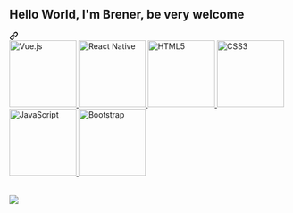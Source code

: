 <article class="markdown-body entry-content container-lg f5" itemprop="text"><div class="markdown-heading" dir="auto"><h1 class="heading-element" dir="auto">Hello World, I'm Brener, be very welcome</h1><a id="user-content-hello-world-im-brener-be-very-welcome" class="anchor" aria-label="Permalink: Hello World, I'm Brener, be very welcome" href="#hello-world-im-brener-be-very-welcome"><svg class="octicon octicon-link" viewBox="0 0 16 16" version="1.1" width="16" height="16" aria-hidden="true"><path d="m7.775 3.275 1.25-1.25a3.5 3.5 0 1 1 4.95 4.95l-2.5 2.5a3.5 3.5 0 0 1-4.95 0 .751.751 0 0 1 .018-1.042.751.751 0 0 1 1.042-.018 1.998 1.998 0 0 0 2.83 0l2.5-2.5a2.002 2.002 0 0 0-2.83-2.83l-1.25 1.25a.751.751 0 0 1-1.042-.018.751.751 0 0 1-.018-1.042Zm-4.69 9.64a1.998 1.998 0 0 0 2.83 0l1.25-1.25a.751.751 0 0 1 1.042.018.751.751 0 0 1 .018 1.042l-1.25 1.25a3.5 3.5 0 1 1-4.95-4.95l2.5-2.5a3.5 3.5 0 0 1 4.95 0 .751.751 0 0 1-.018 1.042.751.751 0 0 1-1.042.018 1.998 1.998 0 0 0-2.83 0l-2.5 2.5a1.998 1.998 0 0 0 0 2.83Z"></path></svg></a></div>
<a href="https://github.com/brenerBPL">
  <img src="https://camo.githubusercontent.com/24c6f6313dc19f3b7a09960f3cb7188af8b64967ed547a2dd66763a2e21357cc/68747470733a2f2f696d672e69636f6e73382e636f6d2f636f6c6f722f32782f7675652d6a732e706e67" width="120" alt="Vue.js" data-canonical-src="https://img.icons8.com/color/2x/vue-js.png" style="max-width: 100%;">
  <img src="https://camo.githubusercontent.com/4a58fd40801611486ba62930cba7e14e799c74127fee4899051c8ca22e71eccc/68747470733a2f2f75706c6f61642e77696b696d656469612e6f72672f77696b6970656469612f636f6d6d6f6e732f7468756d622f612f61372f52656163742d69636f6e2e7376672f35333970782d52656163742d69636f6e2e7376672e706e67" width="120" alt="React Native" data-canonical-src="https://upload.wikimedia.org/wikipedia/commons/thumb/a/a7/React-icon.svg/539px-React-icon.svg.png" style="max-width: 100%;">
  <img src="https://camo.githubusercontent.com/f447354c558bfa2704c92fa29d52e4686a067ed677bafc6cb666c5fdeab25916/68747470733a2f2f696d672e69636f6e73382e636f6d2f636f6c6f722f32782f68746d6c2d352e706e67" width="120" alt="HTML5" data-canonical-src="https://img.icons8.com/color/2x/html-5.png" style="max-width: 100%;">
  <img src="https://camo.githubusercontent.com/945df1dad7199440bab8494495c7c6fd32802a5cd9fd1075225904f04b4be155/68747470733a2f2f696d672e69636f6e73382e636f6d2f636f6c6f722f32782f637373332e706e67" width="120" alt="CSS3" data-canonical-src="https://img.icons8.com/color/2x/css3.png" style="max-width: 100%;">
  <img src="https://camo.githubusercontent.com/bd28477b24d67a8ef6d714fff66907183d6b6ce721009334990405de5d4c5cdf/68747470733a2f2f7374617469632e7665637465657a792e636f6d2f73797374656d2f7265736f75726365732f70726576696577732f3032372f3132372f3536302f6e6f6e5f32782f6a6176617363726970742d6c6f676f2d6a6176617363726970742d69636f6e2d7472616e73706172656e742d667265652d706e672e706e67" width="120" alt="JavaScript" data-canonical-src="https://static.vecteezy.com/system/resources/previews/027/127/560/non_2x/javascript-logo-javascript-icon-transparent-free-png.png" style="max-width: 100%;">
  <img src="https://camo.githubusercontent.com/ffce17df474c660d1f7a8796798ae0c335b61a3d40db21323759366d55a3e3bb/68747470733a2f2f696d672e69636f6e73382e636f6d2f636f6c6f722f32782f626f6f7473747261702e706e67" width="120" alt="Bootstrap" data-canonical-src="https://img.icons8.com/color/2x/bootstrap.png" style="max-width: 100%;">
</a><table>
  </table>
<div dir="auto">
  <a href="https://www.linkedin.com/in/brener-pereira-leonardo-68a761108/" rel="nofollow"><img src="https://camo.githubusercontent.com/1fb28218088b45b065a7445cafa9d5f027a657f17cb4f8b3a9472b1f59952949/68747470733a2f2f696d672e736869656c64732e696f2f62616467652f2d4c696e6b6564496e2d2532333030373742353f7374796c653d666f722d7468652d6261646765266c6f676f3d6c696e6b6564696e266c6f676f436f6c6f723d7768697465" data-canonical-src="https://img.shields.io/badge/-LinkedIn-%230077B5?style=for-the-badge&amp;logo=linkedin&amp;logoColor=white" style="max-width: 100%;"></a> 
</div>
</article>
